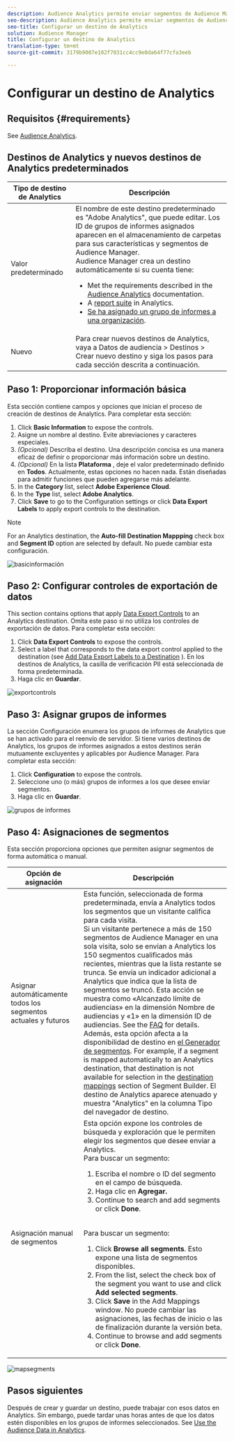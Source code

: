 ```yaml
---
description: Audience Analytics permite enviar segmentos de Audience Manager a Analytics. Para usar esta función, hay que crear un destino de Analytics y segmentos de mapas para este en Audience Manager.
seo-description: Audience Analytics permite enviar segmentos de Audience Manager a Analytics. Para usar esta función, hay que crear un destino de Analytics y segmentos de mapas para este en Audience Manager.
seo-title: Configurar un destino de Analytics
solution: Audience Manager
title: Configurar un destino de Analytics
translation-type: tm+mt
source-git-commit: 3179b9007e102f7031cc4cc9e0da64f77cfa3eeb

---
```



# Configurar un destino de Analytics

## Requisitos {#requirements}

See [Audience Analytics](https://marketing.adobe.com/resources/help/en_US/analytics/audiences/).

## Destinos de Analytics y nuevos destinos de Analytics predeterminados

| Tipo de destino de Analytics | Descripción |
|---|---|
| Valor predeterminado | El nombre de este destino predeterminado es "Adobe Analytics", que puede editar. Los ID de grupos de informes asignados aparecen en el almacenamiento de carpetas para sus características y segmentos de Audience Manager. <br>Audience Manager crea un destino automáticamente si su cuenta tiene: <br> <ul><li>Met the requirements described in the [Audience Analytics](https://marketing.adobe.com/resources/help/en_US/analytics/audiences/) documentation.</li><li>A [report suite](https://marketing.adobe.com/resources/help/en_US/sc/implement/ref-reports-report-suites.html) in Analytics.</li><li>[Se ha asignado un grupo de informes a una organización](https://marketing.adobe.com/resources/help/en_US/mcloud/report-suite-mapping.html).</li></ul> |
| Nuevo | Para crear nuevos destinos de Analytics, vaya a Datos de audiencia &gt; Destinos &gt; Crear nuevo destino y siga los pasos para cada sección descrita a continuación. |

## Paso 1: Proporcionar información básica

Esta sección contiene campos y opciones que inician el proceso de creación de destinos de Analytics. Para completar esta sección:

1. Click **Basic Information** to expose the controls.
2. Asigne un nombre al destino. Evite abreviaciones y caracteres especiales.
3. *(Opcional)* Describa el destino. Una descripción concisa es una manera eficaz de definir o proporcionar más información sobre un destino.
4. *(Opcional)* En la lista **Plataforma** , deje el valor predeterminado definido en **Todos**. Actualmente, estas opciones no hacen nada. Están diseñadas para admitir funciones que pueden agregarse más adelante.
5. In the **Category** list, select **Adobe Experience Cloud**.
6. In the **Type** list, select **Adobe Analytics**.
7. Click **Save** to go to the Configuration settings or click **Data Export Labels** to apply export controls to the destination.

>[!NOTE]
>
>For an Analytics destination, the **Auto-fill Destination Mappping** check box and **Segment ID** option are selected by default. No puede cambiar esta configuración.

![basicinformación](assets/basicinformation.png)

## Paso 2: Configurar controles de exportación de datos

This section contains options that apply [Data Export Controls](/help/using/features/data-export-controls.md) to an Analytics destination. Omita este paso si no utiliza los controles de exportación de datos. Para completar esta sección:

1. Click **Data Export Controls** to expose the controls.
2. Select a label that corresponds to the data export control applied to the destination (see [Add Data Export Labels to a Destination](/help/using/features/destinations/manage-destinations.md#add-data-export-labels) ). En los destinos de Analytics, la casilla de verificación PII está seleccionada de forma predeterminada.
3. Haga clic en **Guardar**.

![exportcontrols](assets/exportControls.png)

## Paso 3: Asignar grupos de informes

La sección Configuración enumera los grupos de informes de Analytics que se han activado para el reenvío de servidor. Si tiene varios destinos de Analytics, los grupos de informes asignados a estos destinos serán mutuamente excluyentes y aplicables por Audience Manager. Para completar esta sección:

1. Click **Configuration** to expose the controls.
2. Seleccione uno (o más) grupos de informes a los que desee enviar segmentos.
3. Haga clic en **Guardar**.

![grupos de informes](assets/reportSuites.png)

## Paso 4: Asignaciones de segmentos

Esta sección proporciona opciones que permiten asignar segmentos de forma automática o manual.

| Opción de asignación | Descripción |
|---|---|
| Asignar automáticamente todos los segmentos actuales y futuros | Esta función, seleccionada de forma predeterminada, envía a Analytics todos los segmentos que un visitante califica para cada visita. <br>Si un visitante pertenece a más de 150 segmentos de Audience Manager en una sola visita, solo se envían a Analytics los 150 segmentos cualificados más recientes, mientras que la lista restante se trunca. Se envía un indicador adicional a Analytics que indica que la lista de segmentos se truncó. Esta acción se muestra como «Alcanzado límite de audiencias» en la dimensión Nombre de audiencias y «1» en la dimensión ID de audiencias. See the [FAQ](https://marketing.adobe.com/resources/help/en_US/analytics/audiences/mc-audiences-faqs.html) for details. <br>Además, esta opción afecta a la disponibilidad de destino en [el Generador de segmentos](/help/using/features/segments/segment-builder.md). For example, if a segment is mapped automatically to an Analytics destination, that destination is not available for selection in the [destination mappings](/help/using/features/segments/segment-builder.md#segment-builder-controls-destinations) section of Segment Builder. El destino de Analytics aparece atenuado y muestra "Analytics" en la columna Tipo del navegador de destino. |
| Asignación manual de segmentos | Esta opción expone los controles de búsqueda y exploración que le permiten elegir los segmentos que desee enviar a Analytics. <br>Para buscar un segmento: <br> <ol><li>Escriba el nombre o ID del segmento en el campo de búsqueda.</li><li>Haga clic en <b>Agregar.</b></li><li>Continue to search and add segments or click <b>Done</b>.</li></ol><br>Para buscar un segmento: <ol><li>Click <b>Browse all segments</b>. Esto expone una lista de segmentos disponibles.</li><li>From the list, select the check box of the segment you want to use and click <b>Add selected segments</b>.</li><li>Click <b>Save</b> in the Add Mappings window. No puede cambiar las asignaciones, las fechas de inicio o las de finalización durante la versión beta.</li><li>Continue to browse and add segments or click <b>Done</b>.</li></ol> |

![mapsegments](assets/mapSegments.png)

## Pasos siguientes

Después de crear y guardar un destino, puede trabajar con esos datos en Analytics. Sin embargo, puede tardar unas horas antes de que los datos estén disponibles en los grupos de informes seleccionados. See [Use the Audience Data in Analytics](https://marketing.adobe.com/resources/help/en_US/analytics/audiences/use-audience-data-analytics.html).



